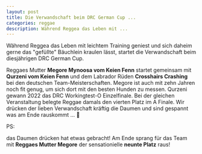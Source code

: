 ```yaml
---
layout: post
title: Die Verwandschaft beim DRC German Cup ...
categories: reggae
description: Während Reggea das Leben mit ...
---
```


Während Reggea das Leben mit leichtem Training geniest und sich daheim gerne das "gefüllte" Bäuchlein kraulen lässt, 
startet die Verwandschaft beim diesjährigen DRC German Cup.

Reggaes Mutter **Megore Mynoosa vom Keien Fenn** startet gemeinsam mit **Qurzeni vom Keien Fenn** und dem Labrador Rüden **Crosshairs Crashing** 
bei den deutschen Team-Meisterschaften. 
Megore ist auch mit zehn Jahren noch fit genug, um sich dort mit den besten Hunden zu messen. Qurzeni gewann 2022 das DRC Workingtest-O Einzelfinale. 
Bei der gleichen Veranstaltung belegte Reggae damals den vierten Platz im A Finale. 
Wir drücken der lieben Verwandschaft kräftig die Daumen und sind gespannt was am Ende rauskommt ... 🤗

PS: 

das Daumen drücken hat etwas gebracht! Am Ende sprang für das Team mit **Reggaes Mutter Megore** der sensationielle **neunte Platz** raus!

